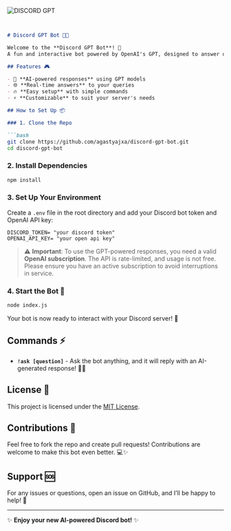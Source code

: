 ![DISCORD GPT](https://text.media.giphy.com/v1/media/giphy.gif?token=eyJhbGciOiJIUzI1NiIsInR5cCI6IkpXVCJ9.eyJrZXkiOiJwcm9kLTIwMjAtMDQtMjIiLCJzdHlsZSI6InByZXNzc3RhcnQiLCJ0ZXh0IjoiRElTQ09SRCUyMEdQVCIsImlhdCI6MTczMTU5NTA2NH0.7dwAiOcGVOTl6VsGWkYwJsYBT0xGkB8SfwwUOOGAm78)
```markdown


# Discord GPT Bot 🚀🤖

Welcome to the **Discord GPT Bot**! 🎉  
A fun and interactive bot powered by OpenAI's GPT, designed to answer questions and engage with users on your Discord server. Whether you're asking random trivia or diving deep into a topic, this bot will provide insightful and creative responses. 🌟

## Features 🎮

- 🤖 **AI-powered responses** using GPT models
- 🌐 **Real-time answers** to your queries
- 🔥 **Easy setup** with simple commands
- ⚡️ **Customizable** to suit your server's needs

## How to Set Up 📦

### 1. Clone the Repo

```bash
git clone https://github.com/agastyajxa/discord-gpt-bot.git
cd discord-gpt-bot
```

### 2. Install Dependencies
```bash
npm install
```

### 3. Set Up Your Environment
Create a `.env` file in the root directory and add your Discord bot token and OpenAI API key:
```env
DISCORD_TOKEN= "your discord token"
OPENAI_API_KEY= "your open api key"
```

> ⚠️ **Important**: To use the GPT-powered responses, you need a valid **OpenAI subscription**. The API is rate-limited, and usage is not free. Please ensure you have an active subscription to avoid interruptions in service.

### 4. Start the Bot 🚀
```bash
node index.js
```

Your bot is now ready to interact with your Discord server! 🎉

## Commands ⚡️

- **`!ask [question]`** - Ask the bot anything, and it will reply with an AI-generated response! 🤔💬

## License 📝

This project is licensed under the [MIT License](LICENSE).

## Contributions 🤝

Feel free to fork the repo and create pull requests! Contributions are welcome to make this bot even better. 💻✨

## Support 🆘

For any issues or questions, open an issue on GitHub, and I’ll be happy to help! 🙌

---

✨ **Enjoy your new AI-powered Discord bot!** ✨
```
